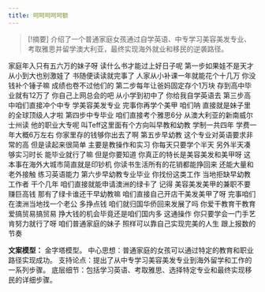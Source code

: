 ```yaml
---
title: 呵呵呵呵呵额
---
```



> [!摘要]
介绍了一个普通家庭女孩通过自学英语、中专学习美容美发专业、考取雅思并留学澳大利亚，最终实现海外就业和移民的逆袭路径。

家庭年入只有五六万的妹子呀
读什么书才能过上好日子呢
第一步如果娃不是天才
从小到大也别激娃了
书随便读读就完事了
人家从小补课一年就能花个十几万
你没钱补个锤子嘛
成绩也卷不过他们的
第二步每年让爸妈固定存个1万块
存到高中毕业就有12万了
你自己上网总会的吧
从小学到初中了
你给我自学英语去
第三步高中咱们直接冲个中专
学美容美发专业
完事你再学个美甲
咱们呐
直接就是妹子里的全球顶级人才啦
第四步中专毕业
咱们直接考个雅思6分
从澳大利亚的新南威尔士州读
他的职业大专呢
叫Teff这里面有个方向叫早教和幼教
学制一共四年
学费一年大概6万左右
你家里存的钱够你出去了啊
第五步早幼教
这个专业对英语要求非常的高
但是读起来很简单
主要是教操作和实习
你每天只要学个半天
另外半天凑够实习时长
能毕业就行了嘛
但是你要知道
你真正的特长是美容美发和美甲呀
这本事在海外大城市简直就是印钞机
你读书生活所有的花销都能挣回来
还能大量和老外接触
练习英语能力
第六步早幼教专业毕业
你找份这类工作
当地拒缺早幼教工作者
干个几年
咱们直接就能申请澳洲的绿卡了
记得
美容美发美甲的兼职不要赚巨高钱
那有了绿卡谁还干早幼教嘛
咱们直接自己开店干美发美甲了呀
完事咱们在澳洲当地找一个老公
多挣点钱
咱们就归国华侨回来发展了吗
你爱干教育干教育
爱搞贸易搞贸易
挣大钱的机会毕竟还是咱们国内多
这通操作
你只要学会一门手艺
肯努力就行了呀
咱们普通家庭的妹子
照样可以靠自己实现完美的人生
跟上报数的节奏

**文案模型：**
金字塔模型。
中心思想：普通家庭的女孩可以通过特定的教育和职业路径实现成功。
支持论点：提出了从中专学习美容美发专业到海外留学和工作的一系列步骤。
底层细节：包括学习英语、考取雅思、选择特定专业和最终实现移民的详细步骤。
